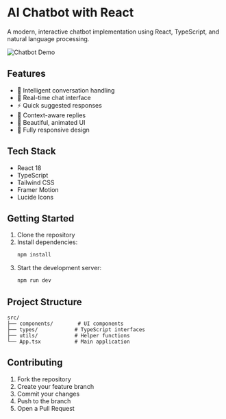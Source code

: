 # AI Chatbot with React

A modern, interactive chatbot implementation using React, TypeScript, and natural language processing.

![Chatbot Demo](https://images.unsplash.com/photo-1531746790731-6c087fecd65a?auto=format&fit=crop&q=80&w=1600)

## Features

- 🤖 Intelligent conversation handling
- 💬 Real-time chat interface
- ⚡ Quick suggested responses
- 🎯 Context-aware replies
- 🎨 Beautiful, animated UI
- 📱 Fully responsive design

## Tech Stack

- React 18
- TypeScript
- Tailwind CSS
- Framer Motion
- Lucide Icons

## Getting Started

1. Clone the repository
2. Install dependencies:
   ```bash
   npm install
   ```
3. Start the development server:
   ```bash
   npm run dev
   ```

## Project Structure

```
src/
├── components/        # UI components
├── types/            # TypeScript interfaces
├── utils/            # Helper functions
└── App.tsx           # Main application
```

## Contributing

1. Fork the repository
2. Create your feature branch
3. Commit your changes
4. Push to the branch
5. Open a Pull Request
